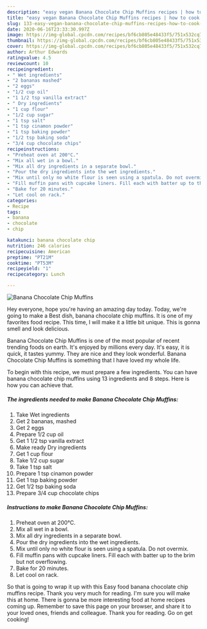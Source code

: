 ```yaml
---
description: "easy vegan Banana Chocolate Chip Muffins recipes | how to cook Banana Chocolate Chip Muffins"
title: "easy vegan Banana Chocolate Chip Muffins recipes | how to cook Banana Chocolate Chip Muffins"
slug: 133-easy-vegan-banana-chocolate-chip-muffins-recipes-how-to-cook-banana-chocolate-chip-muffins
date: 2020-06-16T23:33:30.997Z
image: https://img-global.cpcdn.com/recipes/bf6cb805e48433f5/751x532cq70/banana-chocolate-chip-muffins-recipe-main-photo.jpg
thumbnail: https://img-global.cpcdn.com/recipes/bf6cb805e48433f5/751x532cq70/banana-chocolate-chip-muffins-recipe-main-photo.jpg
cover: https://img-global.cpcdn.com/recipes/bf6cb805e48433f5/751x532cq70/banana-chocolate-chip-muffins-recipe-main-photo.jpg
author: Arthur Edwards
ratingvalue: 4.5
reviewcount: 10
recipeingredient:
- " Wet ingredients"
- "2 bananas mashed"
- "2 eggs"
- "1/2 cup oil"
- "1 1/2 tsp vanilla extract"
- " Dry ingredients"
- "1 cup flour"
- "1/2 cup sugar"
- "1 tsp salt"
- "1 tsp cinamon powder"
- "1 tsp baking powder"
- "1/2 tsp baking soda"
- "3/4 cup chocolate chips"
recipeinstructions:
- "Preheat oven at 200°C."
- "Mix all wet in a bowl."
- "Mix all dry ingredients in a separate bowl."
- "Pour the dry ingredients into the wet ingredients."
- "Mix until only no white flour is seen using a spatula. Do not overmix."
- "Fill muffin pans with cupcake liners. Fill each with batter up to the brim but not overflowing."
- "Bake for 20 minutes."
- "Let cool on rack."
categories:
- Recipe
tags:
- banana
- chocolate
- chip

katakunci: banana chocolate chip 
nutrition: 246 calories
recipecuisine: American
preptime: "PT21M"
cooktime: "PT53M"
recipeyield: "1"
recipecategory: Lunch

---
```



![Banana Chocolate Chip Muffins](https://img-global.cpcdn.com/recipes/bf6cb805e48433f5/751x532cq70/banana-chocolate-chip-muffins-recipe-main-photo.jpg)

Hey everyone, hope you're having an amazing day today. Today, we're going to make a Best dish, banana chocolate chip muffins. It is one of my favorites food recipe. This time, I will make it a little bit unique. This is gonna smell and look delicious.

Banana Chocolate Chip Muffins is one of the most popular of recent trending foods on earth. It's enjoyed by millions every day. It's easy, it is quick, it tastes yummy. They are nice and they look wonderful. Banana Chocolate Chip Muffins is something that I have loved my whole life.




To begin with this recipe, we must prepare a few ingredients. You can have banana chocolate chip muffins using 13 ingredients and 8 steps. Here is how you can achieve that.

<!--inarticleads1-->

##### The ingredients needed to make Banana Chocolate Chip Muffins:

1. Take  Wet ingredients
1. Get 2 bananas, mashed
1. Get 2 eggs
1. Prepare 1/2 cup oil
1. Get 1 1/2 tsp vanilla extract
1. Make ready  Dry ingredients
1. Get 1 cup flour
1. Take 1/2 cup sugar
1. Take 1 tsp salt
1. Prepare 1 tsp cinamon powder
1. Get 1 tsp baking powder
1. Get 1/2 tsp baking soda
1. Prepare 3/4 cup chocolate chips




<!--inarticleads2-->

##### Instructions to make Banana Chocolate Chip Muffins:

1. Preheat oven at 200°C.
1. Mix all wet in a bowl.
1. Mix all dry ingredients in a separate bowl.
1. Pour the dry ingredients into the wet ingredients.
1. Mix until only no white flour is seen using a spatula. Do not overmix.
1. Fill muffin pans with cupcake liners. Fill each with batter up to the brim but not overflowing.
1. Bake for 20 minutes.
1. Let cool on rack.




So that is going to wrap it up with this Easy food banana chocolate chip muffins recipe. Thank you very much for reading. I'm sure you will make this at home. There is gonna be more interesting food at home recipes coming up. Remember to save this page on your browser, and share it to your loved ones, friends and colleague. Thank you for reading. Go on get cooking!

